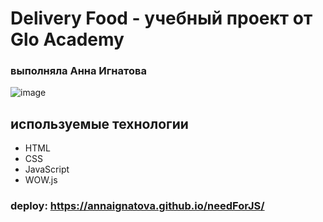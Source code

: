 # Delivery Food - учебный проект от Glo Academy
### выполняла Анна Игнатова

![image](https://user-images.githubusercontent.com/61065956/136648936-c6042ce9-414a-4369-b4c0-cea78728bf1c.png)

## используемые технологии
- HTML
- CSS
- JavaScript 
- WOW.js

### deploy: https://annaignatova.github.io/needForJS/
